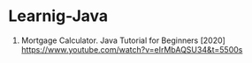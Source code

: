 # Learnig-Java

1. Mortgage Calculator. Java Tutorial for Beginners [2020] https://www.youtube.com/watch?v=eIrMbAQSU34&t=5500s
